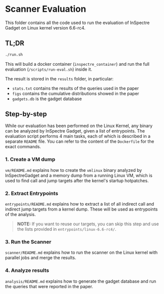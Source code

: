 # Scanner Evaluation

This folder contains all the code used to run the evaluation of InSpectre Gadget
on Linux kernel version 6.6-rc4.

## TL;DR

```sh
./run.sh
```

This will build a docker container (`inspectre_container`) and run the full
evaluation (`/scripts/run-eval.sh`) inside it.

The result is stored in the `results` folder, in particular:
- `stats.txt` contains the results of the queries used in the paper
- `figs` contains the cumulative distributions showed in the paper
- `gadgets.db` is the gadget database

## Step-by-step

While our evaluation has been performed on the Linux Kernel, any binary
can be analyzed by InSpectre Gadget, given a list of entrypoints.
The evaluation script performs 4 main tasks, each of which is described in a
separate `README` file. You can refer to the content of the `Dockerfile`
for the exact commands.

### 1. Create a VM dump

`vm/README.md` explains how to create the `vmlinux` binary analyzed by
InSpectreGadget and a memory dump from a running Linux VM, which is used to
find call and jump targets after the kernel's startup hotpatches.

### 2. Extract Entrypoints

`entrypoints/README.md` explains how to extract a list of all indirect call and
indirect jump targets from a kernel dump. These will be used as entrypoints
of the analysis.

> **NOTE:**  If you want to reuse our targets, you can skip this step and
> use the lists provided in `entrypoints/linux-6.6-rc4/`.

### 3. Run the Scanner

`scanner/README.md` explains how to run the scanner on the Linux kernel
with parallel jobs and merge the results.

### 4. Analyze results

`analysis/README.md` explains how to generate the gadget database and run the
queries that were reported in the paper.

